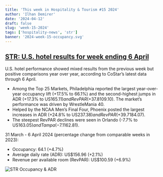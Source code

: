 ```yaml
---
title: 'This week in Hospitality & Tourism #15 2024'
author: 'Ilhan Demirer'
date: '2024-04-12'
draft: false
slug: 'week-15-2024'
tags: ['hospitality-news', 'str']
banner: '2024-week-15-occupancy.svg'
---
```


## [STR: U.S. hotel results for week ending 6 April](https://str.com/press-release/us-hotel-results-week-ending-6-april)

U.S. hotel performance showed mixed results from the previous week but positive comparisons year over year, according to CoStar’s latest data through 6 April.

- Among the Top 25 Markets, Philadelphia reported the largest year-over-year occupancy lift (+17.5% to 66.1%) and the second-highest jumps in ADR (+17.3% to US$165.11) and RevPAR (+37.8% to US$109.10). The market’s performance was driven by WrestleMania 40.
- Helped by the NCAA Men’s Final Four, Phoenix posted the largest increases in ADR (+24.8% to US$237.38) and RevPAR (+39.7% to US$184.07).
- The steepest RevPAR declines were seen in Orlando (-7.7% to US$163.05) and Tampa (-7.1% to US$162.81).

31 March - 6 April 2024 (percentage change from comparable weeks in 2023):

- Occupancy: 64.1 (+4.7%)
- Average daily rate (ADR): US$156.96 (+2.1%)
- Revenue per available room (RevPAR): US$100.59 (+6.9%)

![STR Occupancy & ADR](/images/blogimages/2024-week-15-occupancy.svg)
